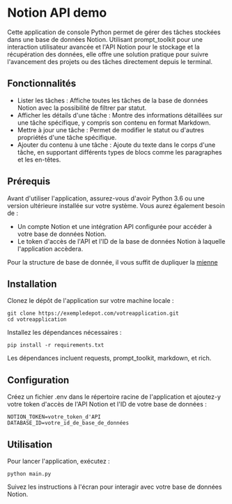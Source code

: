 # Notion API demo

Cette application de console Python permet de gérer des tâches stockées dans une base de données Notion. Utilisant prompt_toolkit pour une interaction utilisateur avancée et l'API Notion pour le stockage et la récupération des données, elle offre une solution pratique pour suivre l'avancement des projets ou des tâches directement depuis le terminal.

## Fonctionnalités

- Lister les tâches : Affiche toutes les tâches de la base de données Notion avec la possibilité de filtrer par statut.
- Afficher les détails d'une tâche : Montre des informations détaillées sur une tâche spécifique, y compris son contenu en format Markdown.
- Mettre à jour une tâche : Permet de modifier le statut ou d'autres propriétés d'une tâche spécifique.
- Ajouter du contenu à une tâche : Ajoute du texte dans le corps d'une tâche, en supportant différents types de blocs comme les paragraphes et les en-têtes.

## Prérequis

Avant d'utiliser l'application, assurez-vous d'avoir Python 3.6 ou une version ultérieure installée sur votre système. Vous aurez également besoin de :

- Un compte Notion et une intégration API configurée pour accéder à votre base de données Notion.
- Le token d'accès de l'API et l'ID de la base de données Notion à laquelle l'application accèdera.

Pour la structure de base de donnée, il vous suffit de dupliquer la [mienne](https://bmarchand.notion.site/04620d6c67274d8e96211ddc738acf76?v=31bcb2e38fa242cfbc8eb9c51eca6108)

## Installation

Clonez le dépôt de l'application sur votre machine locale :

```
git clone https://exempledepot.com/votreapplication.git
cd votreapplication
```

Installez les dépendances nécessaires :

```
pip install -r requirements.txt
```

Les dépendances incluent requests, prompt_toolkit, markdown, et rich.

## Configuration

Créez un fichier .env dans le répertoire racine de l'application et ajoutez-y votre token d'accès de l'API Notion et l'ID de votre base de données :

```
NOTION_TOKEN=votre_token_d'API
DATABASE_ID=votre_id_de_base_de_données
```

## Utilisation

Pour lancer l'application, exécutez :

```
python main.py
```

Suivez les instructions à l'écran pour interagir avec votre base de données Notion.
